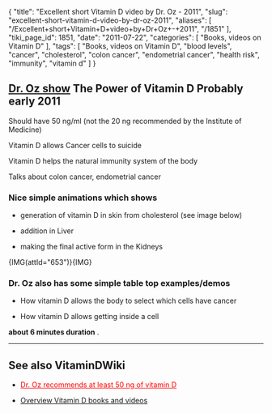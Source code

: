 {
    "title": "Excellent short Vitamin D video by Dr. Oz - 2011",
    "slug": "excellent-short-vitamin-d-video-by-dr-oz-2011",
    "aliases": [
        "/Excellent+short+Vitamin+D+video+by+Dr+Oz+-+2011",
        "/1851"
    ],
    "tiki_page_id": 1851,
    "date": "2011-07-22",
    "categories": [
        "Books, videos on Vitamin D"
    ],
    "tags": [
        "Books, videos on Vitamin D",
        "blood levels",
        "cancer",
        "cholesterol",
        "colon cancer",
        "endometrial cancer",
        "health risk",
        "immunity",
        "vitamin d"
    ]
}


## [Dr. Oz show](http://www.doctoroz.com/videos/power-vitamin-d) The Power of Vitamin D  Probably early 2011

Should have 50 ng/ml (not the 20 ng recommended by the Institute of Medicine)

Vitamin D allows Cancer cells to suicide

Vitamin D helps the natural immunity system of the body

Talks about colon cancer, endometrial cancer

### Nice simple animations which shows

* generation of vitamin D in skin from cholesterol (see image below)

* addition in Liver

* making the final active form in the Kidneys

{IMG(attId="653")}{IMG}

### Dr. Oz also has some simple table top examples/demos

* How vitamin D allows the body to select which cells have cancer

* How vitamin D allows getting inside a cell

 **about 6 minutes duration** .

---

## See also VitaminDWiki

* <a href="/posts/dr-oz-recommends-at-least-50-ng-of-vitamin-d" style="color: red; text-decoration: underline;" title="This post/category does not exist yet: Dr. Oz recommends at least 50 ng of vitamin D">Dr. Oz recommends at least 50 ng of vitamin D</a>

* [Overview Vitamin D books and videos](/posts/overview-vitamin-d-books-and-videos)